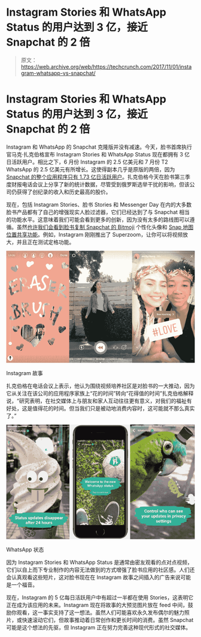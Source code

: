 # Instagram Stories 和 WhatsApp Status 的用户达到 3 亿，接近 Snapchat  的 2 倍

> 原文：<https://web.archive.org/web/https://techcrunch.com/2017/11/01/instagram-whatsapp-vs-snapchat/>

# Instagram Stories 和 WhatsApp Status 的用户达到 3 亿，接近 Snapchat 的 2 倍

Instagram 和 WhatsApp 的 Snapchat 克隆版并没有减速。今天，脸书首席执行官马克·扎克伯格宣布 Instagram Stories 和 WhatsApp Status 现在都拥有 3 亿日活跃用户。相比之下，6 月份 Instagram 的 2.5 亿美元和 7 月份 T2 WhatsApp 的 2.5 亿美元有所增长。这使得副本几乎是原版的两倍，因为 [Snapchat 的整个应用程序只有 1.73 亿日活跃用户](https://web.archive.org/web/20230307142248/https://techcrunch.com/2017/08/10/snapchat-earnings-q2-2017/)。扎克伯格今天在脸书第三季度财报电话会议上分享了新的统计数据，尽管受到俄罗斯选举干扰的影响，但该公司仍获得了创纪录的收入和历史最高的股价。

现在，包括 Instagram Stories、脸书 Stories 和 Messenger Day 在内的大多数脸书产品都有了自己的增强现实人脸过滤器，它们已经达到了与 Snapchat 相当的功能水平。这意味着我们可能会看到更多的创新，因为没有太多的路线图可以遵循。虽然[也许我们会看到脸书复制 Snapchat 的 Bitmoji](https://web.archive.org/web/20230307142248/https://techcrunch.com/2017/10/10/facemoji/) 个性化头像和 [Snap 地图位置共享功能](https://web.archive.org/web/20230307142248/https://techcrunch.com/2017/06/21/snap-map/)。例如，Instagram 刚刚推出了 Superzoom，让你可以将视频放大，并且正在测试定格功能。

![](img/a621a05a49353c8b6b51ca6e68c54147.png)

Instagram 故事

扎克伯格在电话会议上表示，他认为围绕视频培养社区是对脸书的一大推动，因为它从关注在该公司的应用程序家族上“花的时间”转向“花得值的时间”扎克伯格解释说，“研究表明，在社交媒体上与朋友和家人互动往往更有意义，对我们的福祉有好处，这是值得花的时间。但当我们只是被动地消费内容时，这可能就不那么真实了。”

![](img/29aaed3ad2841a64ce848a8343da5c8a.png)

WhatsApp 状态

因为 Instagram Stories 和 WhatsApp Status 是通常由密友观看的点对点视频，它们以自上而下专业制作的内容无法做到的方式增强了脸书应用的社区感。人们还会认真观看这些短片，这对脸书现在在 Instagram 故事之间插入的广告来说可能是一个福音。

现在，Instagram 的 5 亿每日活跃用户中有超过一半都在使用 Stories，这表明它正在成为该应用的未来。Instagram 现在将故事的大预览图片放在 feed 中间，鼓励你观看，这一事实支持了这一想法。虽然人们可能喜欢永久发布偶尔的魅力照片，或快速滚动它们，但故事推动着日常创作和更长时间的消费。虽然 Snapchat 可能是这个想法的先驱，但 Instagram 正在努力完善这种现代形式的社交媒体。
